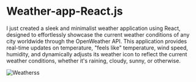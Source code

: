# Weather-app-React.js

I just created a sleek and minimalist weather application using React, designed to effortlessly showcase the current weather conditions of any city worldwide through the OpenWeather API. This application provides real-time updates on temperature, "feels like" temperature, wind speed, humidity, and dynamically adjusts its weather icon to reflect the current weather conditions, whether it's raining, cloudy, sunny, or otherwise.



![Weatherss](https://github.com/Hei-sen-bergg/Weather-app-React.js/assets/154010547/2e2d9052-36fb-458d-8d2b-a3b4b1d46b26)
